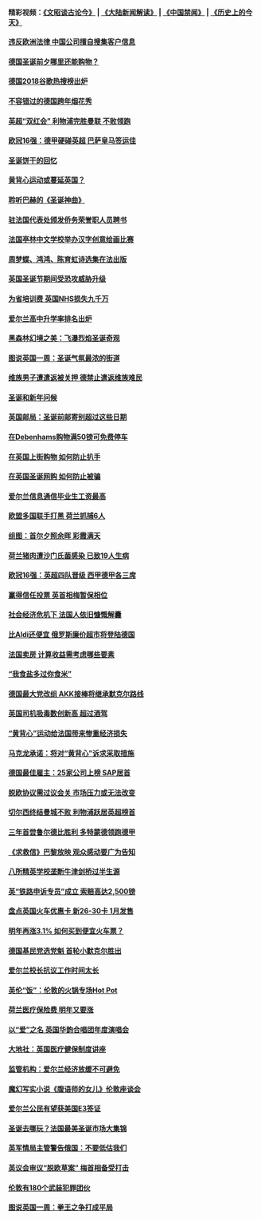 #### 精彩视频：[《文昭谈古论今》](https://github.com/gfw-breaker/wenzhao/blob/master/README.md?t=12190030) | [《大陆新闻解读》](https://github.com/gfw-breaker/ntdtv-comedy/blob/master/README.md?t=12190030) | [《中国禁闻》](https://github.com/gfw-breaker/ntdtv-news/blob/master/README.md?t=12190030) | [《历史上的今天》](https://github.com/gfw-breaker/today-in-history/blob/master/README.md?t=12190030) 

#### [违反欧洲法律 中国公司擅自搜集客户信息](../pages/nsc974/n10918199.md?t=12190030) 

#### [德国圣诞前夕哪里还能购物？](../pages/nsc974/n10918186.md?t=12190030) 

#### [德国2018谷歌热搜榜出炉](../pages/nsc974/n10918077.md?t=12190030) 

#### [不容错过的德国跨年烟花秀](../pages/nsc974/n10917989.md?t=12190030) 

#### [英超“双红会” 利物浦完胜曼联 不败领跑](../pages/nsc974/n10917557.md?t=12190030) 

#### [欧冠16强：德甲硬碰英超 巴萨皇马签运佳](../pages/nsc974/n10917207.md?t=12190030) 

#### [圣诞饼干的回忆](../pages/nsc974/n10916160.md?t=12190030) 

#### [黄背心运动或蔓延英国？](../pages/nsc974/n10915769.md?t=12190030) 

#### [聆听巴赫的《圣诞神曲》](../pages/nsc974/n10910868.md?t=12190030) 

#### [驻法国代表处颁发侨务荣誉职人员聘书](../pages/nsc974/n10912829.md?t=12190030) 

#### [法国亭林中文学校举办汉字创意绘画比赛](../pages/nsc974/n10912809.md?t=12190030) 

#### [周梦蝶、鸿鸿、陈育虹诗选集在法出版](../pages/nsc974/n10912778.md?t=12190030) 

#### [英国圣诞节期间受恐攻威胁升级](../pages/nsc974/n10911486.md?t=12190030) 

#### [为省培训费  英国NHS损失九千万](../pages/nsc974/n10911478.md?t=12190030) 

#### [爱尔兰高中升学率排名出炉](../pages/nsc974/n10910761.md?t=12190030) 

#### [黑森林幻境之美：飞瀑烈焰圣诞奇观](../pages/nsc974/n10909442.md?t=12190030) 

#### [图说英国一周：圣诞气氛最浓的街道](../pages/nsc974/n10909173.md?t=12190030) 

#### [维族男子遭遣返被关押 德禁止遣返维族难民](../pages/nsc974/n10908943.md?t=12190030) 

#### [圣诞和新年问候](../pages/nsc974/n10909160.md?t=12190030) 

#### [英国邮局：圣诞前邮寄别超过这些日期](../pages/nsc974/n10909151.md?t=12190030) 

#### [在Debenhams购物满50镑可免费停车](../pages/nsc974/n10909136.md?t=12190030) 

#### [在英国上街购物 如何防止扒手](../pages/nsc974/n10909106.md?t=12190030) 

#### [在英国圣诞网购 如何防止被骗](../pages/nsc974/n10909085.md?t=12190030) 

#### [爱尔兰信息通信毕业生工资最高](../pages/nsc974/n10908531.md?t=12190030) 

#### [欧盟多国联手打黑 荷兰抓捕6人](../pages/nsc974/n10908389.md?t=12190030) 

#### [组图：首尔夕照余晖 彩霞满天](../pages/nsc974/n10908293.md?t=12190030) 

#### [荷兰猪肉遭沙门氏菌感染 已致19人生病](../pages/nsc974/n10908299.md?t=12190030) 

#### [欧冠16强：英超四队晋级 西甲德甲各三席](../pages/nsc974/n10907296.md?t=12190030) 

#### [赢得信任投票 英首相梅暂保相位](../pages/nsc974/n10907229.md?t=12190030) 

#### [社会经济危机下 法国人依旧慷慨解囊](../pages/nsc974/n10906090.md?t=12190030) 

#### [比Aldi还便宜 俄罗斯廉价超市将登陆德国](../pages/nsc974/n10905994.md?t=12190030) 

#### [法国卖房 计算收益需考虑哪些要素](../pages/nsc974/n10906125.md?t=12190030) 

#### [“我食盐多过你食米”](../pages/nsc974/n10905976.md?t=12190030) 

#### [德国最大党改组 AKK接棒将继承默克尔路线](../pages/nsc974/n10904680.md?t=12190030) 

#### [英国司机吸毒数创新高 超过酒驾](../pages/nsc974/n10904490.md?t=12190030) 

#### [“黄背心”运动给法国带来惨重经济损失](../pages/nsc974/n10904100.md?t=12190030) 

#### [马克龙承诺：将对“黄背心”诉求采取措施](../pages/nsc974/n10904057.md?t=12190030) 

#### [德国最佳雇主：25家公司上榜 SAP居首](../pages/nsc974/n10903789.md?t=12190030) 

#### [脱欧协议需过议会关 市场压力或无法改变](../pages/nsc974/n10901979.md?t=12190030) 

#### [切尔西终结曼城不败 利物浦跃居英超榜首](../pages/nsc974/n10900582.md?t=12190030) 

#### [三年首尝鲁尔德比胜利 多特蒙德领跑德甲](../pages/nsc974/n10900592.md?t=12190030) 

#### [《求救信》巴黎放映 观众感动要广为告知](../pages/nsc974/n10900019.md?t=12190030) 

#### [八所精英学校垄断牛津剑桥过半生源](../pages/nsc974/n10899861.md?t=12190030) 

#### [英“铁路申诉专员”成立 索赔高达2,500镑](../pages/nsc974/n10899001.md?t=12190030) 

#### [盘点英国火车优惠卡 新26-30卡 1月发售](../pages/nsc974/n10898992.md?t=12190030) 

#### [明年再涨3.1%   如何买到便宜火车票？](../pages/nsc974/n10898985.md?t=12190030) 

#### [德国基民党选党魁 首轮小默克尔胜出](../pages/nsc974/n10897678.md?t=12190030) 

#### [爱尔兰校长抗议工作时间太长](../pages/nsc974/n10897164.md?t=12190030) 

#### [英伦“饭”：伦敦的火锅专场Hot Pot](../pages/nsc974/n10897146.md?t=12190030) 

#### [荷兰医疗保险费 明年又要涨](../pages/nsc974/n10897113.md?t=12190030) 

#### [以“爱”之名 英国华韵合唱团年度演唱会](../pages/nsc974/n10897132.md?t=12190030) 

#### [大地社：英国医疗健保制度讲座](../pages/nsc974/n10897109.md?t=12190030) 

#### [监管机构：爱尔兰经济放缓不可避免](../pages/nsc974/n10897047.md?t=12190030) 

#### [魔幻写实小说《腹语师的女儿》伦敦座谈会](../pages/nsc974/n10897070.md?t=12190030) 

#### [爱尔兰公民有望获美国E3签证](../pages/nsc974/n10896956.md?t=12190030) 

#### [圣诞去哪玩？法国最美圣诞市场大集锦](../pages/nsc974/n10895365.md?t=12190030) 

#### [英军情局主管警告俄国：不要低估我们](../pages/nsc974/n10895238.md?t=12190030) 

#### [英议会审议“脱欧草案” 梅首相备受打击](../pages/nsc974/n10895260.md?t=12190030) 

#### [伦敦有180个武装犯罪团伙](../pages/nsc974/n10895487.md?t=12190030) 

#### [图说英国一周：拳王之争打成平局](../pages/nsc974/n10895330.md?t=12190030) 

